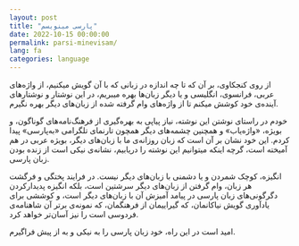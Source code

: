 ```yaml
---
layout: post
title: "پارسی مینویسم"
date: 2022-10-15 00:00:00
permalink: parsi-minevisam/
lang: fa
categories: language
---
```


از روی کنجکاوی، بر آن که تا چه اندازه در زبانی که با آن گویش میکنیم، از واژه‌های عربی، فرانسوی، انگلیسی و یا دیگر زبان‌ها بهره میبریم، در این نوشتار و نوشتار‌های آینده‌ی خود کوشش میکنم تا از واژه‌های وام گرفته شده از زبان‌های دیگر بهره نگیرم.

خودم در راستای نوشتن این نوشته، نیاز پیاپی به بهره‌گیری از فرهنگ‌نامه‌های گوناگون، و بویژه، «واژه‌یاب» و همچنین چشمه‌های دیگر همچون تارنمای تلگرامی «به‌پارسی» پیدا کردم. این خود نشان بر آن است که زبان روزانه‌ی ما با زبان‌های دیگر، بویژه عربی در هم آمیخته است، گرچه اینکه میتوانیم این نوشته را دریابیم، نشانه‌ی نیکی است از زنده بودن زبان پارسی.

انگیزه، کوچک شمردن و یا دشمنی با زبان‌های دیگر نیست. در فرایند پختگی و فرگشت هر زبان، وام گرفتن از زبان‌های دیگر سرشتین است، بلکه انگیزه پدیدارکردن دگرگونی‌های زبان پارسی در پیامد آمیزش آن با زبان‌های دیگر است، و کوششی برای یادآوری گویش نیاکانمان، که گیراییمان از فرهنگمان، که نمونه‌ی برتر آن شاهنامه‌ی فردوسی است را نیز آسان‌تر خواهد کرد.

امید است در این راه، خود زبان پارسی را به نیکی و به از پیش فراگیرم.
